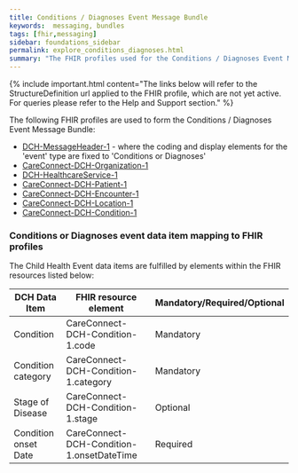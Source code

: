 ```yaml
---
title: Conditions / Diagnoses Event Message Bundle
keywords:  messaging, bundles
tags: [fhir,messaging]
sidebar: foundations_sidebar
permalink: explore_conditions_diagnoses.html
summary: "The FHIR profiles used for the Conditions / Diagnoses Event Message Bundle"
---
```


{% include important.html content="The links below will refer to the StructureDefinition url applied to the FHIR profile, which are not yet active. For queries please refer to the Help and Support section." %} 

The following FHIR profiles are used to form the Conditions / Diagnoses Event Message Bundle:

- [DCH-MessageHeader-1](https://fhir.nhs.uk/STU3/StructureDefinition/DCH-MessageHeader-1.xml) - where the coding and display elements for the 'event' type are fixed to 'Conditions or Diagnoses'
- [CareConnect-DCH-Organization-1](https://fhir.nhs.uk/STU3/StructureDefinition/CareConnect-DCH-Organization-1.xml)
- [DCH-HealthcareService-1](https://fhir.nhs.uk/STU3/StructureDefinition/DCH-HealthcareService-1.xml)
- [CareConnect-DCH-Patient-1](https://fhir.nhs.uk/STU3/StructureDefinition/CareConnect-DCH-Patient-1.xml)
- [CareConnect-DCH-Encounter-1](https://fhir.nhs.uk/STU3/StructureDefinition/CareConnect-DCH-Encounter-1.xml)
- [CareConnect-DCH-Location-1](https://fhir.nhs.uk/STU3/StructureDefinition/CareConnect-DCH-Location-1.xml)
- [CareConnect-DCH-Condition-1](https://fhir.nhs.uk/STU3/StructureDefinition/CareConnect-DCH-Condition-1.xml)


### Conditions or Diagnoses event data item mapping to FHIR profiles ###

The Child Health Event data items are fulfilled by elements within the FHIR resources listed below:

| DCH Data Item        | FHIR resource element                     | Mandatory/Required/Optional |
|----------------------|-------------------------------------------|-----------------------------|
| Condition            | CareConnect-DCH-Condition-1.code          | Mandatory                   |
| Condition category   | CareConnect-DCH-Condition-1.category      | Mandatory                   |
| Stage of Disease     | CareConnect-DCH-Condition-1.stage         | Optional                    |
| Condition onset Date | CareConnect-DCH-Condition-1.onsetDateTime | Required                    |

